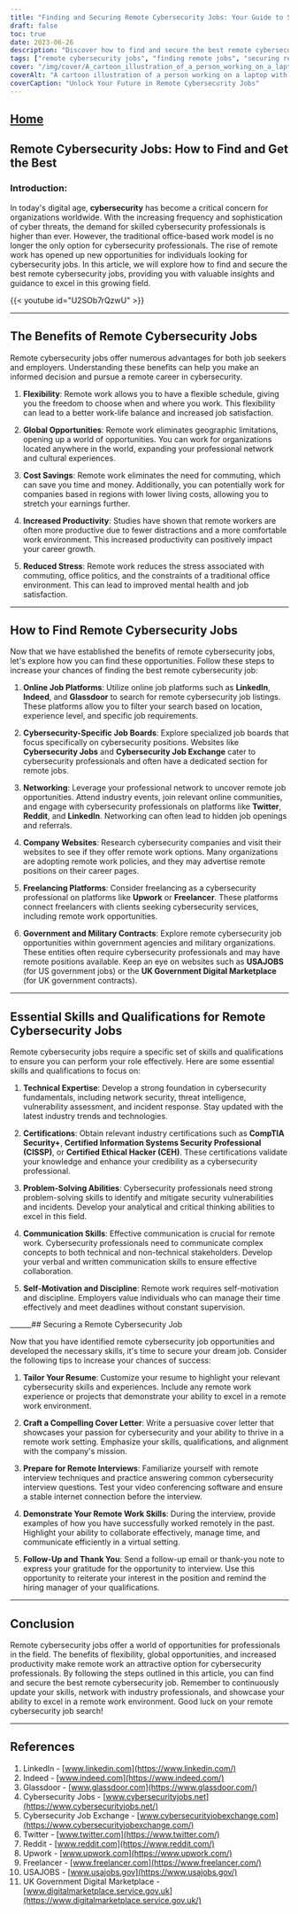 ```yaml
---
title: "Finding and Securing Remote Cybersecurity Jobs: Your Guide to Success"
draft: false
toc: true
date: 2023-06-26
description: "Discover how to find and secure the best remote cybersecurity jobs, leveraging flexibility and global opportunities in this growing field."
tags: ["remote cybersecurity jobs", "finding remote jobs", "securing remote jobs", "cybersecurity careers", "remote work opportunities", "online job platforms", "cybersecurity job search", "work-life balance", "job satisfaction", "global job market", "job search strategies", "job boards", "networking", "freelancing", "government contracts", "technical expertise", "cybersecurity certifications", "problem-solving skills", "communication skills", "self-motivation", "remote interviews", "resume tips", "cover letter tips", "cybersecurity fundamentals", "network security", "threat intelligence", "vulnerability assessment", "incident response", "cybersecurity industry trends", "virtual collaboration", "time management skills"]
cover: "/img/cover/A_cartoon_illustration_of_a_person_working_on_a_laptop_with.png"
coverAlt: "A cartoon illustration of a person working on a laptop with cybersecurity-related icons and symbols around them."
coverCaption: "Unlock Your Future in Remote Cybersecurity Jobs"
---
```


## [Home](/cyber-security-career-playbook-start/)

## Remote Cybersecurity Jobs: How to Find and Get the Best

### Introduction:

In today's digital age, **cybersecurity** has become a critical concern for organizations worldwide. With the increasing frequency and sophistication of cyber threats, the demand for skilled cybersecurity professionals is higher than ever. However, the traditional office-based work model is no longer the only option for cybersecurity professionals. The rise of remote work has opened up new opportunities for individuals looking for cybersecurity jobs. In this article, we will explore how to find and secure the best remote cybersecurity jobs, providing you with valuable insights and guidance to excel in this growing field.

{{< youtube id="U2SOb7rQzwU" >}}

______

## The Benefits of Remote Cybersecurity Jobs

Remote cybersecurity jobs offer numerous advantages for both job seekers and employers. Understanding these benefits can help you make an informed decision and pursue a remote career in cybersecurity.

1. **Flexibility**: Remote work allows you to have a flexible schedule, giving you the freedom to choose when and where you work. This flexibility can lead to a better work-life balance and increased job satisfaction.

2. **Global Opportunities**: Remote work eliminates geographic limitations, opening up a world of opportunities. You can work for organizations located anywhere in the world, expanding your professional network and cultural experiences.

3. **Cost Savings**: Remote work eliminates the need for commuting, which can save you time and money. Additionally, you can potentially work for companies based in regions with lower living costs, allowing you to stretch your earnings further.

4. **Increased Productivity**: Studies have shown that remote workers are often more productive due to fewer distractions and a more comfortable work environment. This increased productivity can positively impact your career growth.

5. **Reduced Stress**: Remote work reduces the stress associated with commuting, office politics, and the constraints of a traditional office environment. This can lead to improved mental health and job satisfaction.

______

## How to Find Remote Cybersecurity Jobs

Now that we have established the benefits of remote cybersecurity jobs, let's explore how you can find these opportunities. Follow these steps to increase your chances of finding the best remote cybersecurity job:

1. **Online Job Platforms**: Utilize online job platforms such as **LinkedIn**, **Indeed**, and **Glassdoor** to search for remote cybersecurity job listings. These platforms allow you to filter your search based on location, experience level, and specific job requirements.

2. **Cybersecurity-Specific Job Boards**: Explore specialized job boards that focus specifically on cybersecurity positions. Websites like **Cybersecurity Jobs** and **Cybersecurity Job Exchange** cater to cybersecurity professionals and often have a dedicated section for remote jobs.

3. **Networking**: Leverage your professional network to uncover remote job opportunities. Attend industry events, join relevant online communities, and engage with cybersecurity professionals on platforms like **Twitter**, **Reddit**, and **LinkedIn**. Networking can often lead to hidden job openings and referrals.

4. **Company Websites**: Research cybersecurity companies and visit their websites to see if they offer remote work options. Many organizations are adopting remote work policies, and they may advertise remote positions on their career pages.

5. **Freelancing Platforms**: Consider freelancing as a cybersecurity professional on platforms like **Upwork** or **Freelancer**. These platforms connect freelancers with clients seeking cybersecurity services, including remote work opportunities.

6. **Government and Military Contracts**: Explore remote cybersecurity job opportunities within government agencies and military organizations. These entities often require cybersecurity professionals and may have remote positions available. Keep an eye on websites such as **USAJOBS** (for US government jobs) or the **UK Government Digital Marketplace** (for UK government contracts).

______

## Essential Skills and Qualifications for Remote Cybersecurity Jobs

Remote cybersecurity jobs require a specific set of skills and qualifications to ensure you can perform your role effectively. Here are some essential skills and qualifications to focus on:

1. **Technical Expertise**: Develop a strong foundation in cybersecurity fundamentals, including network security, threat intelligence, vulnerability assessment, and incident response. Stay updated with the latest industry trends and technologies.

2. **Certifications**: Obtain relevant industry certifications such as **CompTIA Security+**, **Certified Information Systems Security Professional (CISSP)**, or **Certified Ethical Hacker (CEH)**. These certifications validate your knowledge and enhance your credibility as a cybersecurity professional.

3. **Problem-Solving Abilities**: Cybersecurity professionals need strong problem-solving skills to identify and mitigate security vulnerabilities and incidents. Develop your analytical and critical thinking abilities to excel in this field.

4. **Communication Skills**: Effective communication is crucial for remote work. Cybersecurity professionals need to communicate complex concepts to both technical and non-technical stakeholders. Develop your verbal and written communication skills to ensure effective collaboration.

5. **Self-Motivation and Discipline**: Remote work requires self-motivation and discipline. Employers value individuals who can manage their time effectively and meet deadlines without constant supervision.

______## Securing a Remote Cybersecurity Job

Now that you have identified remote cybersecurity job opportunities and developed the necessary skills, it's time to secure your dream job. Consider the following tips to increase your chances of success:

1. **Tailor Your Resume**: Customize your resume to highlight your relevant cybersecurity skills and experiences. Include any remote work experience or projects that demonstrate your ability to excel in a remote work environment.

2. **Craft a Compelling Cover Letter**: Write a persuasive cover letter that showcases your passion for cybersecurity and your ability to thrive in a remote work setting. Emphasize your skills, qualifications, and alignment with the company's mission.

3. **Prepare for Remote Interviews**: Familiarize yourself with remote interview techniques and practice answering common cybersecurity interview questions. Test your video conferencing software and ensure a stable internet connection before the interview.

4. **Demonstrate Your Remote Work Skills**: During the interview, provide examples of how you have successfully worked remotely in the past. Highlight your ability to collaborate effectively, manage time, and communicate efficiently in a virtual setting.

5. **Follow-Up and Thank You**: Send a follow-up email or thank-you note to express your gratitude for the opportunity to interview. Use this opportunity to reiterate your interest in the position and remind the hiring manager of your qualifications.

______

## Conclusion

Remote cybersecurity jobs offer a world of opportunities for professionals in the field. The benefits of flexibility, global opportunities, and increased productivity make remote work an attractive option for cybersecurity professionals. By following the steps outlined in this article, you can find and secure the best remote cybersecurity job. Remember to continuously update your skills, network with industry professionals, and showcase your ability to excel in a remote work environment. Good luck on your remote cybersecurity job search!

______

## References

1. LinkedIn - [www.linkedin.com](https://www.linkedin.com/)
2. Indeed - [www.indeed.com](https://www.indeed.com/)
3. Glassdoor - [www.glassdoor.com](https://www.glassdoor.com/)
4. Cybersecurity Jobs - [www.cybersecurityjobs.net](https://www.cybersecurityjobs.net/)
5. Cybersecurity Job Exchange - [www.cybersecurityjobexchange.com](https://www.cybersecurityjobexchange.com/)
6. Twitter - [www.twitter.com](https://www.twitter.com/)
7. Reddit - [www.reddit.com](https://www.reddit.com/)
8. Upwork - [www.upwork.com](https://www.upwork.com/)
9. Freelancer - [www.freelancer.com](https://www.freelancer.com/)
10. USAJOBS - [www.usajobs.gov](https://www.usajobs.gov/)
11. UK Government Digital Marketplace - [www.digitalmarketplace.service.gov.uk](https://www.digitalmarketplace.service.gov.uk/)